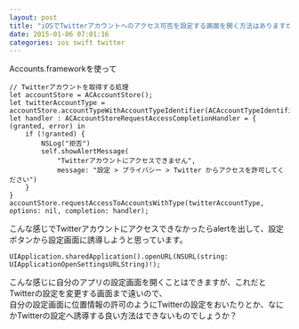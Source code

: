 ```yaml
---
layout: post
title: "iOSでTwitterアカウントへのアクセス可否を設定する画面を開く方法はありますか？"
date: 2015-01-06 07:01:16
categories: ios swift twitter
---
```

<p>Accounts.frameworkを使って</p>

<pre><code>// Twitterアカウントを取得する処理
let accountStore = ACAccountStore();
let twitterAccountType = accountStore.accountTypeWithAccountTypeIdentifier(ACAccountTypeIdentifierTwitter);
let handler : ACAccountStoreRequestAccessCompletionHandler = { (granted, error) in
    if (!granted) {
        NSLog("拒否")
        self.showAlertMessage(
            "Twitterアカウントにアクセスできません",
            message: "設定 &gt; プライバシー &gt; Twitter からアクセスを許可してください")
    }
}
accountStore.requestAccessToAccountsWithType(twitterAccountType, options: nil, completion: handler);
</code></pre>

<p>こんな感じでTwitterアカウントにアクセスできなかったらalertを出して、設定ボタンから設定画面に誘導しようと思っています。</p>

<pre><code>UIApplication.sharedApplication().openURL(NSURL(string: UIApplicationOpenSettingsURLString)!);
</code></pre>

<p>こんな感じに自分のアプリの設定画面を開くことはできますが、これだとTwitterの設定を変更する画面まで遠いので、<br>
自分の設定画面に位置情報の許可のようにTwitterの設定をおいたりとか、なにかTwitterの設定へ誘導する良い方法はできないものでしょうか？</p>
